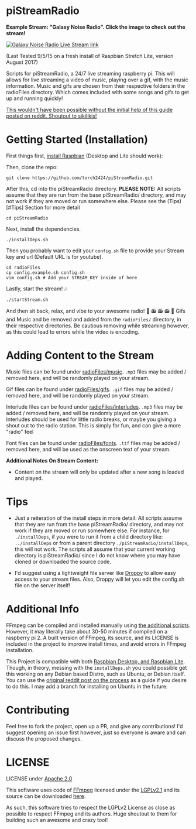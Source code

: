 # piStreamRadio

**Example Stream: "Galaxy Noise Radio". Click the image to check out the stream!**

[![Galaxy Noise Radio Live Stream link](https://files.aaronthedev.com/$/ugbbg)](https://www.youtube.com/channel/UCLkeIxbDJ8-kH7B9qJkyxQg/live)

(Last Tested 9/5/15 on a fresh install of Raspbian Stretch Lite, version August 2017)

Scripts for piStreamRadio, a 24/7 live streaming raspberry pi. This will allows for live streaming a video of music, playing over a gif, with the music information. Music and gifs are chosen from their respective folders in the radioFiles directory. Which comes included with some songs and gifs to get up and running quickly!

[This wouldn't have been possible without the initial help of this guide posted on reddit. Shoutout to sikilikis!](https://www.reddit.com/r/raspberry_pi/comments/61ntji/247_youtube_music_live_stream_and_how_you_can/)

# Getting Started (Installation)

First things first, [install Raspbian](https://www.raspberrypi.org/downloads/raspbian/) (Desktop and Lite should work):

Then, clone the repo:

```
git clone https://github.com/torch2424/piStreamRadio.git
```

After this, cd into the piStreamRadio directory. **PLEASE NOTE:** All scripts assume that they are run from the base piStreamRadio/ directory, and may not work if they are moved or run somewhere else. Please see the (Tips)[#Tips] Section for more detail

```
cd piStreamRadio
```

Next, install the dependencies.

````
./installDeps.sh
````

Then you probably want to edit your `config.sh` file to provide your Stream key and url (Default URL is for youtube).

````
cd radioFiles
cp config.example.sh config.sh
vim config.sh # Add your STREAM_KEY inside of here
````

Lastly, start the stream! 🎶

````
./startStream.sh
````

And then sit back, relax, and vibe to your awesome radio! 🎵 📻 📻 📻 🎵 Gifs and Music and be removed and added from the `radioFiles/` directory, in their respective directories. Be cautious removing while streaming however, as this could lead to errors while the video is encoding.

# Adding Content to the Stream

Music files can be found under [radioFiles/music](./radioFiles/music). `.mp3` files may be added / removed here, and will be randomly played on your stream.

Gif files can be found under [radioFiles/gifs](./radioFiles/gifs). `.gif` files may be added / removed here, and will be randomly played on your stream.

Interlude files can be found under [radioFiles/interludes](./radioFiles/interludes). `.mp3` files may be added / removed here, and will be randomly played on your stream. Interludes should be used for little radio breaks, or maybe you giving a shout out to the radio station. This is simply for fun, and can give a more "radio" feel

Font files can be found under [radioFiles/fonts](./radioFiles/fonts). `.ttf` files may be added / removed here, and will be used as the onscreen text of your stream.

**Additional Notes On Stream Content:**
* Content on the stream will only be updated after a new song is loaded and played.

# Tips

* Just a reiteration of the install steps in more detail: All scripts assume that they are run from the base piStreamRadio/ directory, and may not work if they are moved or run somewhere else. For instance, for `./installDeps`, if you were to run it from a child directory like: `../installDeps` or from a parent directory `./piStreamRadio/installDeps`, this will not work. The scripts all assume that your current working directory is piStreamRadio/ since I do not know where you may have cloned or downloaded the source code.

* I'd suggest using a lightweight file server like [Droppy](https://github.com/silverwind/droppy) to allow easy access to your stream files. Also, Droppy will let you edit the config.sh file on the server itself!

# Additional Info

FFmpeg can be compiled and installed manually using [the additional scripts](./additionalScripts). However, it may literally take about 30-50 minutes if compiled on a raspberry pi 2. A built version of FFmpeg, its source, and its LICENSE is included in the project to improve install times, and avoid errors in FFmpeg installation.

This Project is compatible with both [Raspbian Desktop, and Raspbian Lite](https://www.raspberrypi.org/downloads/raspbian/). Though, in theory, messing with the `installDeps.sh` you could possible get this working on any Debian based Distro, such as Ubuntu, or Debian itself. You can use the [original reddit post on the process](https://www.reddit.com/r/raspberry_pi/comments/61ntji/247_youtube_music_live_stream_and_how_you_can/) as a guide if you desire to do this. I may add a branch for installing on Ubuntu in the future.

# Contributing

Feel free to fork the project, open up a PR, and give any contributions! I'd suggest opening an issue first however, just so everyone is aware and can discuss the proposed changes.

# LICENSE

LICENSE under [Apache 2.0](https://choosealicense.com/licenses/apache-2.0/)

This software uses code of [FFmpeg](http://ffmpeg.org) licensed under the [LGPLv2.1](http://www.gnu.org/licenses/old-licenses/lgpl-2.1.html) and its source can be downloaded [here](./deps/ffmpeg).

As such, this software tries to respect the LGPLv2 License as close as possible to respect FFmpeg and its authors. Huge shoutout to them for building such an awesome and crazy tool!
